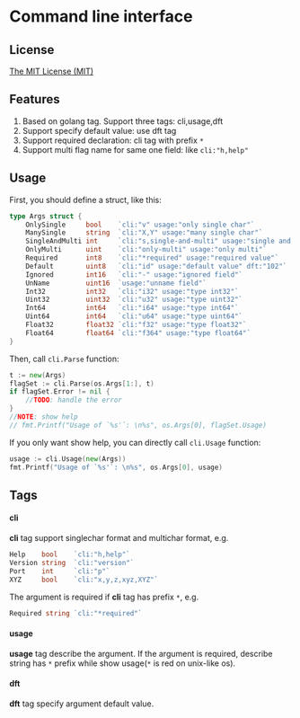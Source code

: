 Command line interface
======================

## License
[The MIT License (MIT)](https://zh.wikipedia.org/wiki/MIT許可證)


## Features

1. Based on golang tag. Support three tags: cli,usage,dft
2. Support specify default value: use dft tag
3. Support required declaration: cli tag with prefix `*`
4. Support multi flag name for same one field: like `cli:"h,help"`

## Usage
	
First, you should define a struct, like this:
```go
type Args struct {
	OnlySingle     bool    `cli:"v" usage:"only single char"`
	ManySingle     string  `cli:"X,Y" usage:"many single char"`
	SingleAndMulti int     `cli:"s,single-and-multi" usage:"single and multi"`
	OnlyMulti      uint    `cli:"only-multi" usage:"only multi"`
	Required       int8    `cli:"*required" usage:"required value"`
	Default        uint8   `cli:"id" usage:"default value" dft:"102"`
	Ignored        int16   `cli:"-" usage:"ignored field"`
	UnName         uint16  `usage:"unname field"`
	Int32          int32   `cli:"i32" usage:"type int32"`
	Uint32         uint32  `cli:"u32" usage:"type uint32"`
	Int64          int64   `cli:"i64" usage:"type int64"`
	Uint64         int64   `cli:"u64" usage:"type uint64"`
	Float32        float32 `cli:"f32" usage:"type float32"`
	Float64        float64 `cli:"f364" usage:"type float64"`
}
```

Then, call `cli.Parse` function:
```go
t := new(Args)
flagSet := cli.Parse(os.Args[1:], t)
if flagSet.Error != nil {
	//TODO: handle the error
}
//NOTE: show help
// fmt.Printf("Usage of `%s'`: \n%s", os.Args[0], flagSet.Usage)
```

If you only want show help, you can directly call `cli.Usage` function:
```go
usage := cli.Usage(new(Args))
fmt.Printf("Usage of `%s'`: \n%s", os.Args[0], usage)
```

## Tags

#### cli

**cli** tag support singlechar format and multichar format, e.g.

```go
Help    bool    `cli:"h,help"`
Version string  `cli:"version"`
Port    int     `cli:"p"`
XYZ     bool    `cli:"x,y,z,xyz,XYZ"` 
```

The argument is required if **cli** tag has prefix `*`, e.g.

```go
Required string `cli:"*required"`
```

#### usage

**usage** tag describe the argument. If the argument is required, describe string has `*` prefix while show usage(`*` is red on unix-like os).

#### dft
**dft** tag specify argument default value.
